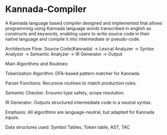 # Kannada-Compiler
A Kannada language based compiler designed and implemented that allows programming using Kannada language words transcribed in english as constructs and keywords, enabling users to write source code in their native language and compile it into intermediate or pseudo-code.

Architecture Flow: Source Code(Kannada) → Lexical Analyzer → Syntax Analyzer → Semantic Analyzer → IR Generator → Output

Main Algorithms and Routines:

Tokenization Algorithm: DFA-based pattern matcher for Kannada.

Parser Functions: Recursive routines to match production rules.

Semantic Checker: Ensures type safety, scope resolution.

IR Generator: Outputs structured intermediate code in a neutral syntax.

Emphasis: All algorithms are language-neutral, but adapted for Kannada inputs.

Data structures used: Symbol Tables, Token table, AST, TAC
